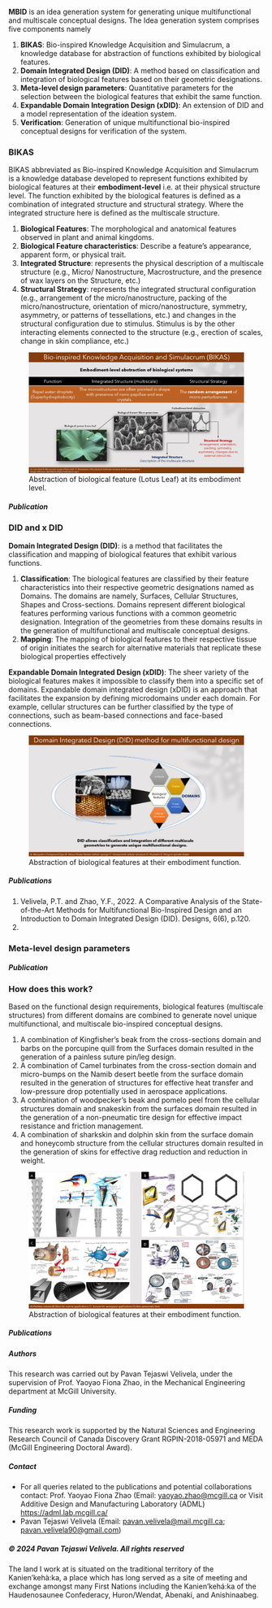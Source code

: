 **MBID** is an idea generation system for generating unique multifunctional and multiscale conceptual designs. The Idea generation system comprises five components namely
1. **BIKAS**: Bio-inspired Knowledge Acquisition and Simulacrum, a knowledge database for abstraction of functions exhibited by biological features.
2. **Domain Integrated Design (DID)**: A method based on classification and integration of biological features based on their geometric designations.
3. **Meta-level design parameters**: Quantitative parameters for the selection between the biological features that exhibit the same function.
4. **Expandable Domain Integration Design (xDID)**: An extension of DID and a model representation of the ideation system.
5. **Verification**: Generation of unique multifunctional bio-inspired conceptual designs for verification of the system.

### BIKAS

BIKAS abbreviated as Bio-inspired Knowledge Acquisition and Simulacrum is a knowledge database developed to represent functions exhibited by biological features at their **embodiment-level** i.e. at their physical structure level. The function exhibited by the biological features is defined as a combination of integrated structure and structural strategy. Where the integrated structure here is defined as the multiscale structure.

1. **Biological Features**: The morphological and anatomical features observed in plant and animal kingdoms. 
2. **Biological Feature characteristics**: Describe a feature’s appearance, apparent form, or physical trait.
3. **Integrated Structure**: represents the physical description of a multiscale structure (e.g., Micro/ Nanostructure, Macrostructure, and the presence of wax layers on the Structure, etc.)
4. **Structural Strategy**: represents the integrated structural configuration (e.g., arrangement of the micro/nanostructure, packing of the micro/nanostructure, orientation of micro/nanostructure, symmetry, asymmetry, or patterns of 
 tessellations, etc.) and changes in the structural configuration due to stimulus. Stimulus is by the other interacting elements connected to the structure (e.g., erection of scales, change in skin compliance, etc.)

<figure>
    <img src="Image-2.png"
         alt="BIKAS">
    <figcaption>Abstraction of biological feature (Lotus Leaf) at its embodiment level.</figcaption>
</figure>

##### Publication

### DID and x DID
**Domain Integrated Design (DID)**: is a method that facilitates the classification and mapping of biological features that exhibit various functions. 
1. **Classification**: The biological features are classified by their feature characteristics into their respective geometric designations named as Domains. The domains are namely, Surfaces, Cellular Structures, Shapes and Cross-sections. Domains represent different biological features performing various functions with a common geometric designation.
Integration of the geometries from these domains results in the generation of multifunctional and multiscale conceptual designs.  
2. **Mapping**: The mapping of biological features to their respective tissue of origin initiates the search for alternative materials that replicate these biological properties effectively 

**Expandable Domain Integrated Design (xDID)**: The sheer variety of the biological features makes it impossible to classify them into a specific set of domains. Expandable domain integrated design (xDID) is an approach that facilitates the expansion by defining microdomains under each domain. For example, cellular structures can be further classified by the type of connections, such as beam-based connections and face-based connections. 

<figure>
    <img src="Image-4.png"
         alt="BIKAS">
    <figcaption>Abstraction of biological features at their embodiment function.</figcaption>
</figure>

##### Publications
1. Velivela, P.T. and Zhao, Y.F., 2022. A Comparative Analysis of the State-of-the-Art Methods for Multifunctional Bio-Inspired Design and an Introduction to Domain Integrated Design (DID). Designs, 6(6), p.120.
2. 

### Meta-level design parameters

##### Publication

### How does this work?
Based on the functional design requirements, biological features (multiscale structures) from different domains are combined to generate novel unique multifunctional, and multiscale bio-inspired conceptual designs.
1. A combination of Kingfisher’s beak from the cross-sections domain and barbs on the porcupine quill from the Surfaces domain resulted in the generation of a painless suture pin/leg design.
2.	A combination of Camel turbinates from the cross-section domain and micro-bumps on the Namib desert beetle from the surface domain resulted in the generation of structures for effective heat transfer and low-pressure drop potentially used in aerospace applications.
3.	A combination of woodpecker’s beak and pomelo peel from the cellular structures domain and snakeskin from the surfaces domain resulted in the generation of a non-pneumatic tire design for effective impact resistance and friction management.
4.	A combination of sharkskin and dolphin skin from the surface domain and honeycomb structure from the cellular structures domain resulted in the generation of skins for effective drag reduction and reduction in weight.

<figure>
    <img src="Image-5.png"
         alt="BIKAS">
    <figcaption>Abstraction of biological features at their embodiment function.</figcaption>
</figure>

##### Publications

##### Authors

This research was carried out by Pavan Tejaswi Velivela, under the supervision of Prof. Yaoyao Fiona Zhao, in the Mechanical Engineering department at McGill University.
  
##### Funding

This research work is supported by the Natural Sciences and Engineering Research Council of Canada Discovery Grant RGPIN-2018-05971 and MEDA (McGill Engineering Doctoral Award).
  
##### Contact

- For all queries related to the publications and potential collaborations contact: Prof. Yaoyao Fiona Zhao (Email: <yaoyao.zhao@mcgill.ca> or Visit Additive Design and Manufacturing Laboratory (ADML) <https://adml.lab.mcgill.ca/>
- Pavan Tejaswi Velivela (Email: <pavan.velivela@mail.mcgill.ca>; <pavan.velivela90@gmail.com>)


<h5> &copy; 2024 Pavan Tejaswi Velivela. All rights reserved </h5>
The land I work at is situated on the traditional territory of the Kanien’kehà:ka, a place which has long served as a site of meeting and exchange amongst many First Nations including the Kanien’kehá:ka of the Haudenosaunee Confederacy, Huron/Wendat, Abenaki, and Anishinaabeg.
